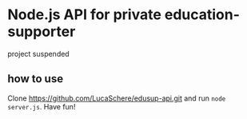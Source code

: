 # Node.js API for private education-supporter
project suspended

## how to use
Clone https://github.com/LucaSchere/edusup-api.git and run `node server.js`.
Have fun!
